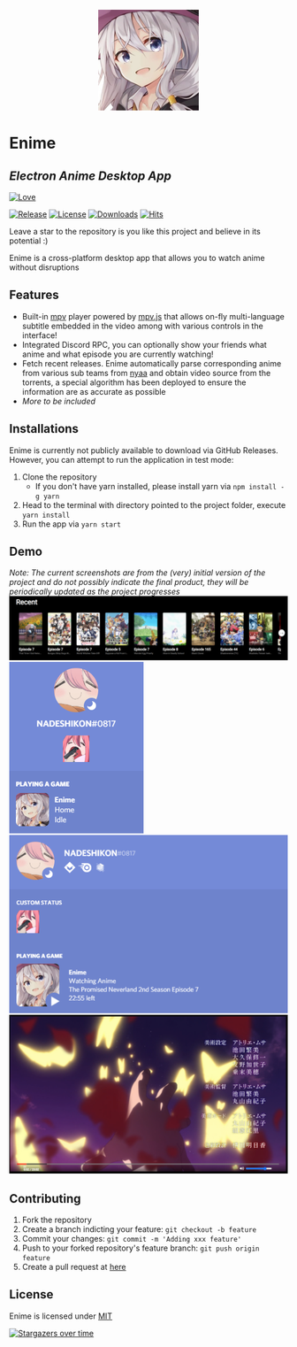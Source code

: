 <p align="center">
  <img src="https://github.com/Enime-Project/enime/blob/master/images/icon/icon-medium.png?raw=true" />
</p>

# Enime

## _Electron Anime Desktop App_

[![Love](http://ForTheBadge.com/images/badges/built-with-love.svg)](https://github.com/Enime-Project/)

[![Release](https://img.shields.io/github/release/Enime-Project/enime.svg?style=flat-square)](https://github.com/Enime-Project/enime/releases/)
[![License](https://img.shields.io/github/license/Enime-Project/enime.svg?style=flat-square)](https://github.com/Enime-Project/enime/blob/master/LICENSE)
[![Downloads](https://img.shields.io/github/downloads/Enime-Project/enime/total?style=flat-square)](https://github.com/Enime-Project/enime/releases/latest)
[![Hits](https://hits.seeyoufarm.com/api/count/incr/badge.svg?url=https%3A%2F%2Fgithub.com%2FEnime-Project%2Fenime&count_bg=%236EFF00&title_bg=%23555555&icon=&icon_color=%23FFFFFF&title=hits&edge_flat=true)](https://hits.seeyoufarm.com)

Leave a star to the repository is you like this project and believe in its potential :)

Enime is a cross-platform desktop app that allows you to watch anime without disruptions

## Features

- Built-in [mpv](https://github.com/mpv-player/mpv) player powered by [mpv.js](https://github.com/Kagami/mpv.js) that allows on-fly multi-language subtitle embedded in the video among with various controls in the interface!
- Integrated Discord RPC, you can optionally show your friends what anime and what episode you are currently watching!
- Fetch recent releases. Enime automatically parse corresponding anime from various sub teams from [nyaa](https://nyaa.si) and obtain video source from the torrents, a special algorithm has been deployed to ensure the information are as accurate as possible
- _More to be included_

## Installations

Enime is currently not publicly available to download via GitHub Releases. However, you can attempt to run the application in test mode:

1. Clone the repository
   - If you don't have yarn installed, please install yarn via `npm install -g yarn`
2. Head to the terminal with directory pointed to the project folder, execute `yarn install`
3. Run the app via `yarn start`

## Demo

_Note: The current screenshots are from the (very) initial version of the project and do not possibly indicate the final product, they will be periodically updated as the project progresses_
![](images/screenshots/screenshot-1.png)
![](images/screenshots/screenshot-2.png)
![](images/screenshots/screenshot-3.png)
![](images/screenshots/screenshot-4.png)

## Contributing

1. Fork the repository
2. Create a branch indicting your feature: `git checkout -b feature`
3. Commit your changes: `git commit -m 'Adding xxx feature'`
4. Push to your forked repository's feature branch: `git push origin feature`
5. Create a pull request at [here](https://github.com/Enime-Project/enime/pulls)

## License

Enime is licensed under [MIT](https://github.com/Enime-Project/enime/master/LICENSE)

[![Stargazers over time](https://starchart.cc/Enime-Project/enime.svg)](https://starchart.cc/Enime-Project/enime)
